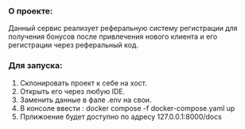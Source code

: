### О проекте:

Данный сервис реализует реферальную систему регистрации для получения бонусов после привлечения нового клиента и его регистрации через реферальный код.

### Для запуска:

1. Склонировать проект к себе на хост.
2. Открыть его через любую IDE.
3. Заменить данные в фале .env на свои.
4. В консоле ввести : docker compose -f docker-compose.yaml up
5. Прлижоение будет доступно по адресу 127.0.0.1:8000/docs

